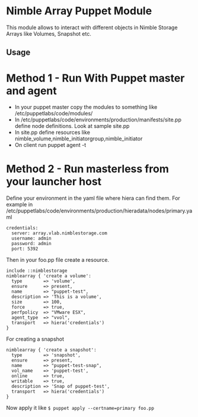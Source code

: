 # Nimble Array Puppet Module

This module allows to interact with different objects in Nimble Storage Arrays like Volumes, Snapshot etc.

## Usage
# Method 1 - Run With Puppet master and agent
* In your puppet master copy the modules to something like /etc/puppetlabs/code/modules/
* In /etc/puppetlabs/code/environments/production/manifests/site.pp define node definitions. Look at sample site.pp
* In site.pp define resources like nimble_volume,nimble_initiatorgroup,nimble_initiator
* On client run puppet agent -t

# Method 2 - Run masterless from your launcher host
Define your environment in the yaml file where hiera can find them. For example in /etc/puppetlabs/code/environments/production/hieradata/nodes/primary.yaml

```
credentials:
  server: array.vlab.nimblestorage.com
  username: admin
  password: admin
  port: 5392
```

Then in your foo.pp file create a resource.
```
include ::nimblestorage
nimblearray { 'create a volume':
  type        => 'volume',
  ensure      => present,
  name        => "puppet-test",
  description => 'This is a volume',
  size        => 100,
  force       => true,
  perfpolicy  => "VMware ESX",
  agent_type  => "vvol",
  transport   => hiera('credentials')
}
```

For creating a snapshot

```
nimblearray { 'create a snapshot':
  type        => 'snapshot',
  ensure      => present,
  name        => "puppet-test-snap",
  vol_name    => 'puppet-test',
  online      => true,
  writable    => true,
  description => 'Snap of puppet-test',
  transport   => hiera('credentials')
}
```

Now apply it like
```$ puppet apply --certname=primary foo.pp ```
